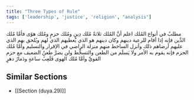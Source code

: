 ```yaml
---
title: "Three Types of Rule"
tags: ['leadership', 'justice', 'religion', "analysis"]
---
```


 مطلبٌ في أنواع المُلك اعلم أنَّ المُلك ثلاثةٌ مُلك دِينٍ ومُلك حزمٍ ومُلك هوًى  فأمَّا مُلك الدَّين فإنه إذا أقام للرعية دينهم وكان دينهم هو الذي يُعطيهم الذي لهم ويُلحق بهم الذي عليهم أرضاهم ذلك وأنزل الساخط منهم منزلة الراضي في الإقرار والتسليم  وأمَّا مُلك الحزم فإنه يقوم به الأمر ولا يَسلَم من الطعن والتسخُّط ولن يضرَّ طعنُ الضعيف مع حزم القويِّ  وأمَّا مُلك الهوى فَلَعِبُ ساعةٍ ودَمارُ دهرٍ

## Similar Sections
- [[Section (duya.29)]]
